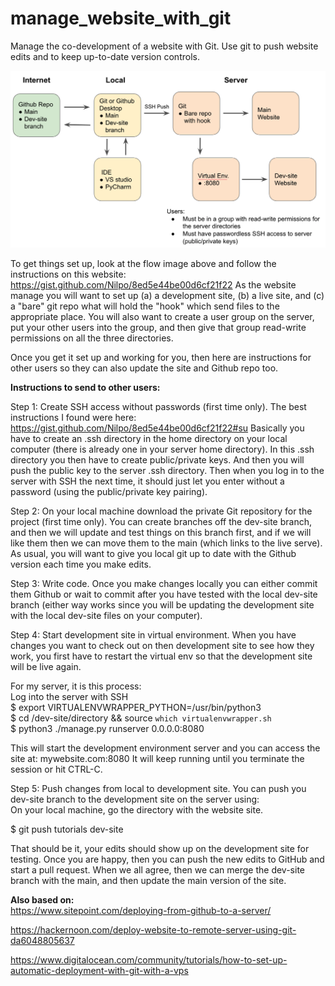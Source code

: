 # manage_website_with_git
Manage the co-development of a website with Git. Use git to push website edits and to keep up-to-date version controls. 

![alt text](https://github.com/ryanrwatkins/manage_website_with_git/blob/main/manage_with_git_flow.png)


To get things set up, look at the flow image above and follow the instructions on this website: https://gist.github.com/Nilpo/8ed5e44be00d6cf21f22  As the website manage you will want to set up (a) a development site, (b) a live site, and (c) a "bare" git repo what will hold the "hook" which send files to the appropriate place.  You will also want to create a user group on the server, put your other users into the group, and then give that group read-write permissions on all the three directories.

Once you get it set up and working for you, then here are instructions for other users so they can also update the site and Github repo too.


**Instructions to send to other users:**

Step 1: Create SSH access without passwords (first time only). The best instructions I found were here: https://gist.github.com/Nilpo/8ed5e44be00d6cf21f22#su
Basically you have to create an .ssh directory in the home directory on your local computer (there is already one in your server home directory). In this .ssh directory you then have to create public/private keys. And then you will push the public key to the server .ssh directory.  Then when you log in to the server with SSH the next time, it should just let you  enter without a password (using the public/private key pairing).

Step 2: On your local machine download the private Git repository for the project (first time only).  You can create branches off the dev-site branch, and then we will update and test things on this branch first, and if we will like them then we can move them to the main (which links to the live serve).  As usual, you will want to give you local git up to date with the Github version each time you make edits.  

Step 3: Write code. Once you make changes locally you can either commit them Github or wait to commit after you have tested with the local dev-site branch (either way works since you will be updating the development site with the local dev-site files on your computer).

Step 4: Start development site in virtual environment. When you have changes you want to check out on then development site to see how they work, you first have to restart the virtual env so that the development site will be live again.

For my server, it is this process:<br/>
Log into the server with SSH<br/>
$  export VIRTUALENVWRAPPER_PYTHON=/usr/bin/python3 <br/>
$  cd /dev-site/directory &&  source `which virtualenvwrapper.sh`<br/>
$  python3 ./manage.py runserver 0.0.0.0:8080<br/>

This will start the development environment server and you can access the site at:  mywebsite.com:8080    It will keep running until you  terminate the session or hit CTRL-C.

Step 5: Push changes from local to development site. You can push you dev-site branch to the development site on the server using:  
On your local machine, go the directory with the website site.

$  git push tutorials dev-site

That should be it, your edits should show up on the development site for testing. Once you are happy, then you can push the new edits to GitHub and start a pull request.  When we all agree, then we can merge the dev-site branch with the main, and then update the  main version of the site.


**Also based on:<br/>**
https://www.sitepoint.com/deploying-from-github-to-a-server/

https://hackernoon.com/deploy-website-to-remote-server-using-git-da6048805637

https://www.digitalocean.com/community/tutorials/how-to-set-up-automatic-deployment-with-git-with-a-vps
